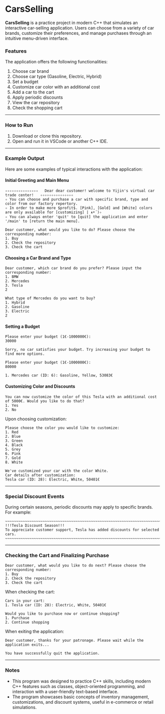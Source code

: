 # CarsSelling

**CarsSelling** is a practice project in modern C++ that simulates an interactive car-selling application. Users can choose from a variety of car brands, customize their preferences, and manage purchases through an intuitive menu-driven interface.

### Features

The application offers the following functionalities:

1. Choose car brand
2. Choose car type (Gasoline, Electric, Hybrid)
3. Set a budget
4. Customize car color with an additional cost
5. Add a car to the cart
6. Apply periodic discounts
7. View the car repository
8. Check the shopping cart

---

### How to Run

1. Download or clone this repository.
2. Open and run it in VSCode or another C++ IDE.

---

### Example Output

Here are some examples of typical interactions with the application:

#### Initial Greeting and Main Menu

```
✧✧✧✧✧✧✧✧✧✧✧✧✧✧✧   Dear dear customer! welcome to Yijin's virtual car trade center!   ✧✧✧✧✧✧✧✧✧✧✧✧✧✧✧
✧ You can choose and purchase a car with specific brand, type and color from our factory repertory.
✧ In order to make more $profit$. [Pink], [Gold] and [White] colors are only available for [customizing] | ᴥ•́ )✧
✧ You can always enter 'quit' to [quit] the application and enter '/main' to [return the main menu]. 

Dear customer, what would you like to do? Please choose the corresponding number:
1. Buy
2. Check the repository
3. Check the cart
```

#### Choosing a Car Brand and Type

```
Dear customer, which car brand do you prefer? Please input the corresponding number:
1. BMW
2. Mercedes
3. Tesla
2

What type of Mercedes do you want to buy?
1. Hybrid
2. Gasoline
3. Electric
2
```

#### Setting a Budget

```
Please enter your budget (1€-1000000€):
30000

Sorry, no car satisfies your budget. Try increasing your budget to find more options.

Please enter your budget (1€-1000000€):
80000

1. Mercedes car (ID: 6): Gasoline, Yellow, 53083€
```

#### Customizing Color and Discounts

```
You can now customize the color of this Tesla with an additional cost of 5000€. Would you like to do that?
1. Yes
2. No
```

Upon choosing customization:

```
Please choose the color you would like to customize:
1. Red
2. Blue
3. Green
4. Black
5. Grey
6. Pink
7. Gold
8. White

We've customized your car with the color White.
Car details after customization:
Tesla car (ID: 28): Electric, White, 50401€
```

---

### Special Discount Events

During certain seasons, periodic discounts may apply to specific brands. For example:

```
~~~~~~~~~~~~~~~~~~~~~~~~~~~~~~~~~~~~~~~~~~~~~~~~~~~~~~~~~~~~~~~~~~~~~~~~~~
!!!Tesla Discount Season!!!
To appreciate customer support, Tesla has added discounts for selected cars.
~~~~~~~~~~~~~~~~~~~~~~~~~~~~~~~~~~~~~~~~~~~~~~~~~~~~~~~~~~~~~~~~~~~~~~~~~~
```

---

### Checking the Cart and Finalizing Purchase

```
Dear customer, what would you like to do next? Please choose the corresponding number:
1. Buy
2. Check the repository
3. Check the cart
```

When checking the cart:

```
Cars in your cart:
1. Tesla car (ID: 28): Electric, White, 50401€

Would you like to purchase now or continue shopping?
1. Purchase
2. Continue shopping
```

When exiting the application:

```
Dear customer, thanks for your patronage. Please wait while the application exits...

You have successfully quit the application.
```

---

### Notes

- This program was designed to practice C++ skills, including modern C++ features such as classes, object-oriented programming, and interaction with a user-friendly text-based interface.
- The program showcases basic concepts of inventory management, customizations, and discount systems, useful in e-commerce or retail simulations.






